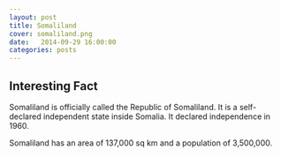 ```yaml
---
layout: post
title: Somaliland
cover: somaliland.png
date:   2014-09-29 16:00:00
categories: posts
---
```


## Interesting Fact

Somaliland is officially called the Republic of Somaliland. It is a self-declared independent state inside Somalia. It declared independence in 1960.

Somaliland has an area of 137,000 sq km and a population of 3,500,000.  